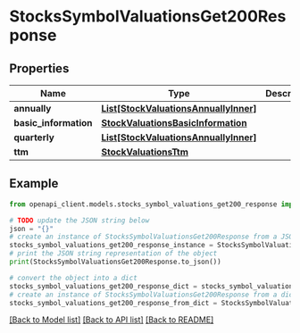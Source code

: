 # StocksSymbolValuationsGet200Response


## Properties

Name | Type | Description | Notes
------------ | ------------- | ------------- | -------------
**annually** | [**List[StockValuationsAnnuallyInner]**](StockValuationsAnnuallyInner.md) |  | [optional] 
**basic_information** | [**StockValuationsBasicInformation**](StockValuationsBasicInformation.md) |  | [optional] 
**quarterly** | [**List[StockValuationsAnnuallyInner]**](StockValuationsAnnuallyInner.md) |  | [optional] 
**ttm** | [**StockValuationsTtm**](StockValuationsTtm.md) |  | [optional] 

## Example

```python
from openapi_client.models.stocks_symbol_valuations_get200_response import StocksSymbolValuationsGet200Response

# TODO update the JSON string below
json = "{}"
# create an instance of StocksSymbolValuationsGet200Response from a JSON string
stocks_symbol_valuations_get200_response_instance = StocksSymbolValuationsGet200Response.from_json(json)
# print the JSON string representation of the object
print(StocksSymbolValuationsGet200Response.to_json())

# convert the object into a dict
stocks_symbol_valuations_get200_response_dict = stocks_symbol_valuations_get200_response_instance.to_dict()
# create an instance of StocksSymbolValuationsGet200Response from a dict
stocks_symbol_valuations_get200_response_from_dict = StocksSymbolValuationsGet200Response.from_dict(stocks_symbol_valuations_get200_response_dict)
```
[[Back to Model list]](../README.md#documentation-for-models) [[Back to API list]](../README.md#documentation-for-api-endpoints) [[Back to README]](../README.md)


